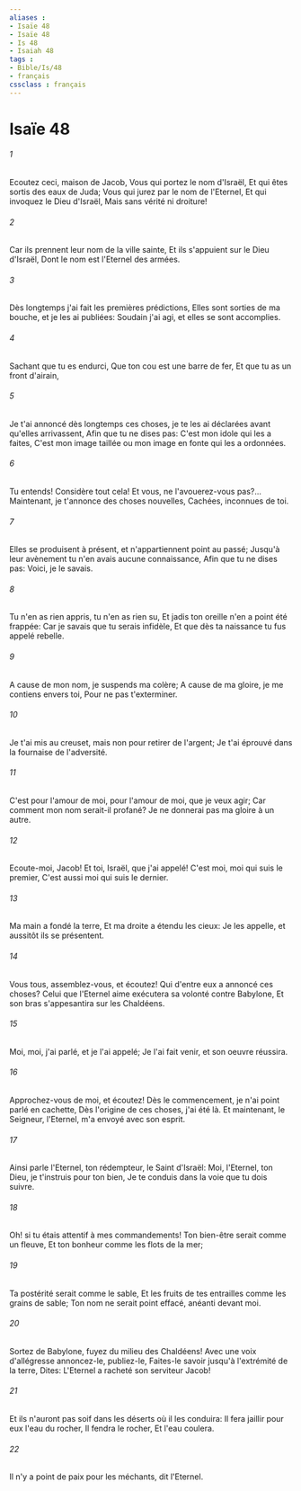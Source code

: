 ```yaml
---
aliases : 
- Isaïe 48
- Isaïe 48
- Is 48
- Isaiah 48
tags : 
- Bible/Is/48
- français
cssclass : français
---
```


# Isaïe 48

###### 1
Ecoutez ceci, maison de Jacob, Vous qui portez le nom d'Israël, Et qui êtes sortis des eaux de Juda; Vous qui jurez par le nom de l'Eternel, Et qui invoquez le Dieu d'Israël, Mais sans vérité ni droiture!
###### 2
Car ils prennent leur nom de la ville sainte, Et ils s'appuient sur le Dieu d'Israël, Dont le nom est l'Eternel des armées.
###### 3
Dès longtemps j'ai fait les premières prédictions, Elles sont sorties de ma bouche, et je les ai publiées: Soudain j'ai agi, et elles se sont accomplies.
###### 4
Sachant que tu es endurci, Que ton cou est une barre de fer, Et que tu as un front d'airain,
###### 5
Je t'ai annoncé dès longtemps ces choses, je te les ai déclarées avant qu'elles arrivassent, Afin que tu ne dises pas: C'est mon idole qui les a faites, C'est mon image taillée ou mon image en fonte qui les a ordonnées.
###### 6
Tu entends! Considère tout cela! Et vous, ne l'avouerez-vous pas?... Maintenant, je t'annonce des choses nouvelles, Cachées, inconnues de toi.
###### 7
Elles se produisent à présent, et n'appartiennent point au passé; Jusqu'à leur avènement tu n'en avais aucune connaissance, Afin que tu ne dises pas: Voici, je le savais.
###### 8
Tu n'en as rien appris, tu n'en as rien su, Et jadis ton oreille n'en a point été frappée: Car je savais que tu serais infidèle, Et que dès ta naissance tu fus appelé rebelle.
###### 9
A cause de mon nom, je suspends ma colère; A cause de ma gloire, je me contiens envers toi, Pour ne pas t'exterminer.
###### 10
Je t'ai mis au creuset, mais non pour retirer de l'argent; Je t'ai éprouvé dans la fournaise de l'adversité.
###### 11
C'est pour l'amour de moi, pour l'amour de moi, que je veux agir; Car comment mon nom serait-il profané? Je ne donnerai pas ma gloire à un autre.
###### 12
Ecoute-moi, Jacob! Et toi, Israël, que j'ai appelé! C'est moi, moi qui suis le premier, C'est aussi moi qui suis le dernier.
###### 13
Ma main a fondé la terre, Et ma droite a étendu les cieux: Je les appelle, et aussitôt ils se présentent.
###### 14
Vous tous, assemblez-vous, et écoutez! Qui d'entre eux a annoncé ces choses? Celui que l'Eternel aime exécutera sa volonté contre Babylone, Et son bras s'appesantira sur les Chaldéens.
###### 15
Moi, moi, j'ai parlé, et je l'ai appelé; Je l'ai fait venir, et son oeuvre réussira.
###### 16
Approchez-vous de moi, et écoutez! Dès le commencement, je n'ai point parlé en cachette, Dès l'origine de ces choses, j'ai été là. Et maintenant, le Seigneur, l'Eternel, m'a envoyé avec son esprit.
###### 17
Ainsi parle l'Eternel, ton rédempteur, le Saint d'Israël: Moi, l'Eternel, ton Dieu, je t'instruis pour ton bien, Je te conduis dans la voie que tu dois suivre.
###### 18
Oh! si tu étais attentif à mes commandements! Ton bien-être serait comme un fleuve, Et ton bonheur comme les flots de la mer;
###### 19
Ta postérité serait comme le sable, Et les fruits de tes entrailles comme les grains de sable; Ton nom ne serait point effacé, anéanti devant moi.
###### 20
Sortez de Babylone, fuyez du milieu des Chaldéens! Avec une voix d'allégresse annoncez-le, publiez-le, Faites-le savoir jusqu'à l'extrémité de la terre, Dites: L'Eternel a racheté son serviteur Jacob!
###### 21
Et ils n'auront pas soif dans les déserts où il les conduira: Il fera jaillir pour eux l'eau du rocher, Il fendra le rocher, Et l'eau coulera.
###### 22
Il n'y a point de paix pour les méchants, dit l'Eternel.
